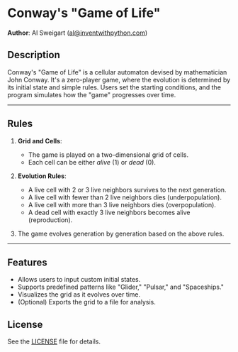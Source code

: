 # Conway's "Game of Life"
**Author**: Al Sweigart (al@inventwithpython.com)

## Description

Conway's "Game of Life" is a cellular automaton devised by mathematician John Conway. It's a zero-player game, where the evolution is determined by its initial state and simple rules. Users set the starting conditions, and the program simulates how the "game" progresses over time.

---

## Rules

1. **Grid and Cells**:  
   - The game is played on a two-dimensional grid of cells.
   - Each cell can be either *alive* (1) or *dead* (0).

2. **Evolution Rules**:
   - A live cell with 2 or 3 live neighbors survives to the next generation.
   - A live cell with fewer than 2 live neighbors dies (underpopulation).
   - A live cell with more than 3 live neighbors dies (overpopulation).
   - A dead cell with exactly 3 live neighbors becomes alive (reproduction).

3. The game evolves generation by generation based on the above rules.

---

## Features

- Allows users to input custom initial states.
- Supports predefined patterns like "Glider," "Pulsar," and "Spaceships."
- Visualizes the grid as it evolves over time.
- (Optional) Exports the grid to a file for analysis.

## License
See the [LICENSE](LICENSE) file for details.
